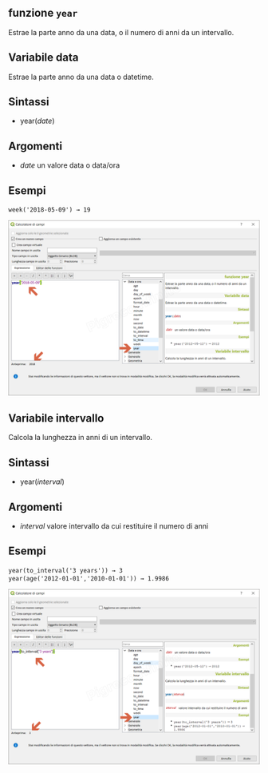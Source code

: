 ## funzione `year`

Estrae la parte anno da una data, o il numero di anni da un intervallo.

## Variabile data

Estrae la parte anno da una data o datetime.

## Sintassi

* year(_date_)

## Argomenti

* _date_ un valore data o data/ora

## Esempi
```
week('2018-05-09') → 19
```

![](/img/data_e_ora/year1.png)

## Variabile intervallo

Calcola la lunghezza in anni di un intervallo.

## Sintassi

* year(_interval_)

## Argomenti

* _interval_ valore intervallo da cui restituire il numero di anni

## Esempi
```
year(to_interval('3 years')) → 3
year(age('2012-01-01','2010-01-01')) → 1.9986
```

![](/img/data_e_ora/year2.png)